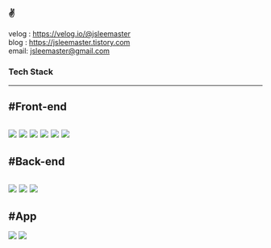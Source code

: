 ### ✌
velog : https://velog.io/@jsleemaster
<br/>
blog : https://jsleemaster.tistory.com
<br/>
email: jsleemaster@gmail.com 

### Tech Stack
----
#Front-end
----
<a href="https://developer.mozilla.org/ko/docs/Web/JavaScript" rel="noreferrer noopener"><img src="https://img.shields.io/badge/Javascript-yellow?style=flat-square&logo=JavaScript&logoColor=#F7DF1E"/></a>
<a href="https://ko.reactjs.org/"><img src="https://img.shields.io/badge/React-blue?style=flat-square&logo=React&logoColor=#61DAFB"/></a>
<a href="https://vuejs.org/" ><img src="https://img.shields.io/badge/Vue-green?style=flat-square&logo=Vue.js&logoColor=#4FC08D"/></a>
<img src="https://img.shields.io/badge/HTML5-red?style=flat-square&logo=HTML5&logoColor=#E34F26"/>
<img src="https://img.shields.io/badge/CSS3-blue?style=flat-square&logo=CSS3&logoColor=#1572B6"/>
<img src="https://img.shields.io/badge/PHP-purple?style=flat-square&logo=PHP&logoColor=#777BB4"/>
----
#Back-end
----
<a href='https://nodejs.org/ko/'><img src="https://img.shields.io/badge/Node.js-green?style=flat-square&logo=Node.js&logoColor=#339933"/></a>
<a href='https://expressjs.com/ko/'><img src="https://img.shields.io/badge/Express-black?style=flat-square&logo=Express&logoColor=#000000"/></a>
<a href='https://www.mysql.com/'><img src ="https://img.shields.io/badge/Mysql-white.svg?&style=for-the-badge&logo=Mysql&logoColor=#ffffff"/></a>
----
#App
----
<a href='https://flutter.dev/?gclid=Cj0KCQiAqvaNBhDLARIsAH1Pq51xoXEKjJxlPIUeQUDr1qBWHYbwcOghZI9DR1WHgZ_3p8sd3y9MEeoaAseyEALw_wcB&gclsrc=aw.ds'><img src ="https://img.shields.io/badge/Flutter-blue.svg?&style=for-the-badge&logo=Flutter&logoColor=#ffffff"/></a>
<a href='https://reactnative.dev/'><img src ="https://img.shields.io/badge/ReactNative-blue.svg?&style=for-the-badge&logo=ReactNative&logoColor=#ffffff"/></a>
